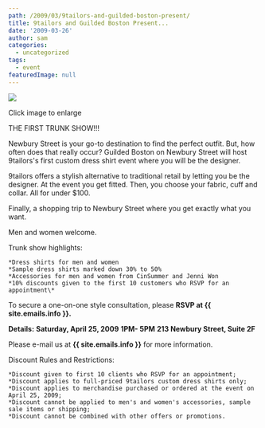 ```yaml
---
path: /2009/03/9tailors-and-guilded-boston-present/
title: 9tailors and Guilded Boston Present...
date: '2009-03-26'
author: sam
categories:
  - uncategorized
tags:
  - event
featuredImage: null
---
```

[![](http://3.bp.blogspot.com/_RlJ3L7W6dBw/SdzSqJdEi8I/AAAAAAAAHbY/fMqjbRyiZe0/s400/trunkshow_flyer_20090406.gif)](http://3.bp.blogspot.com/_RlJ3L7W6dBw/SdzSqJdEi8I/AAAAAAAAHbY/fMqjbRyiZe0/s1600-h/trunkshow_flyer_20090406.gif)

Click image to enlarge

THE FIRST TRUNK SHOW!!! 

Newbury Street is your go-to destination to find the perfect outfit. But, how often does that really occur? Guilded Boston on Newbury Street will host 9tailors's first custom dress shirt event where you will be the designer.

9tailors offers a stylish alternative to traditional retail by letting you be the designer. At the event you get fitted. Then, you choose your fabric, cuff and collar. All for under $100.

Finally, a shopping trip to Newbury Street where you get exactly what you want.

Men and women welcome.

Trunk show highlights:

	*Dress shirts for men and women
	*Sample dress shirts marked down 30% to 50%
	*Accessories for men and women from CinSummer and Jenni Won
	*10% discounts given to the first 10 customers who RSVP for an appointment\*

To secure a one-on-one style consultation, please **RSVP at {{ site.emails.info }}.**

**Details:**
**Saturday, April 25, 2009**
**1PM- 5PM**
**213 Newbury Street, Suite 2F**

Please e-mail us at **{{ site.emails.info }}** for more information. 

Discount Rules and Restrictions:

	*Discount given to first 10 clients who RSVP for an appointment;
	*Discount applies to full-priced 9tailors custom dress shirts only;
	*Discount applies to merchandise purchased or ordered at the event on April 25, 2009;
	*Discount cannot be applied to men's and women's accessories, sample sale items or shipping;
	*Discount cannot be combined with other offers or promotions.